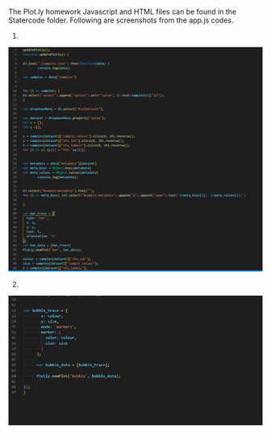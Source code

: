 The Plot.ly homework Javascript and HTML files can be found in the Statercode folder.
Following are screenshots from the app.js codes.

1)

![app.js-1](./Screenshots/app.js-1.png)

2)

![app.js-2](./Screenshots/app.js-2.png)
